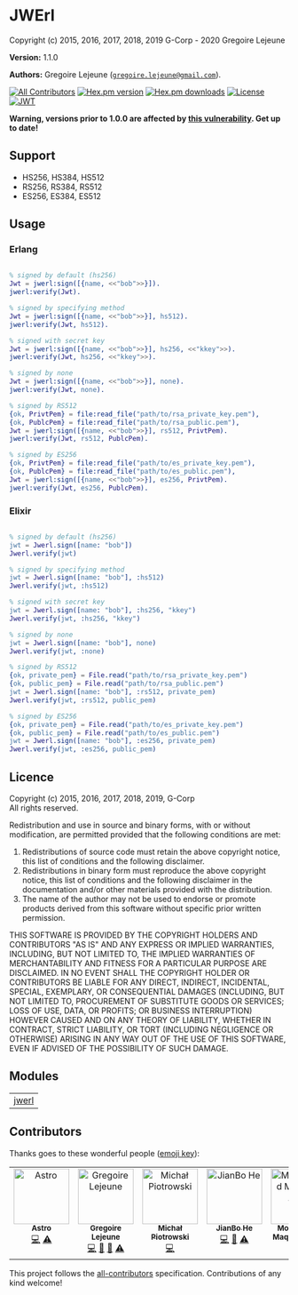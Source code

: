 

# JWErl #

Copyright (c) 2015, 2016, 2017, 2018, 2019 G-Corp - 2020 Gregoire Lejeune

__Version:__ 1.1.0

__Authors:__ Gregoire Lejeune ([`gregoire.lejeune@gmail.com`](mailto:gregoire.lejeune@gmail.com)).

[![All Contributors](https://img.shields.io/badge/all_contributors-5-orange.svg)](#contributors)
[![Hex.pm version](https://img.shields.io/hexpm/v/jwerl.svg?style=flat-square)](https://hex.pm/packages/jwerl)
[![Hex.pm downloads](https://img.shields.io/hexpm/dt/jwerl.svg?style=flat-square)](https://hex.pm/packages/jwerl)
[![License](https://img.shields.io/hexpm/l/jwerl.svg?style=flat-square)](https://hex.pm/packages/jwerl)
<br />
[![JWT](https://jwt.io/img/badge.svg)](https://jwt.io/)

__Warning, versions prior to 1.0.0 are affected by [this vulnerability](https://auth0.com/blog/critical-vulnerabilities-in-json-web-token-libraries/). Get up to date!__


## Support ##
* HS256, HS384, HS512
* RS256, RS384, RS512
* ES256, ES384, ES512



## Usage ##


### Erlang ###

```erlang

% signed by default (hs256)
Jwt = jwerl:sign([{name, <<"bob">>}]).
jwerl:verify(Jwt).

% signed by specifying method
Jwt = jwerl:sign([{name, <<"bob">>}], hs512).
jwerl:verify(Jwt, hs512).

% signed with secret key
Jwt = jwerl:sign([{name, <<"bob">>}], hs256, <<"kkey">>).
jwerl:verify(Jwt, hs256, <<"kkey">>).

% signed by none
Jwt = jwerl:sign([{name, <<"bob">>}], none).
jwerl:verify(Jwt, none).

% signed by RS512
{ok, PrivtPem} = file:read_file("path/to/rsa_private_key.pem"),
{ok, PublcPem} = file:read_file("path/to/rsa_public.pem"),
Jwt = jwerl:sign([{name, <<"bob">>}], rs512, PrivtPem).
jwerl:verify(Jwt, rs512, PublcPem).

% signed by ES256
{ok, PrivtPem} = file:read_file("path/to/es_private_key.pem"),
{ok, PublcPem} = file:read_file("path/to/es_public.pem"),
Jwt = jwerl:sign([{name, <<"bob">>}], es256, PrivtPem).
jwerl:verify(Jwt, es256, PublcPem).

```


### Elixir ###

```erlang

% signed by default (hs256)
jwt = Jwerl.sign([name: "bob"])
Jwerl.verify(jwt)

% signed by specifying method
jwt = Jwerl.sign([name: "bob"], :hs512)
Jwerl.verify(jwt, :hs512)

% signed with secret key
jwt = Jwerl.sign([name: "bob"], :hs256, "kkey")
Jwerl.verify(jwt, :hs256, "kkey")

% signed by none
jwt = Jwerl.sign([name: "bob"], none)
Jwerl.verify(jwt, :none)

% signed by RS512
{ok, private_pem} = File.read("path/to/rsa_private_key.pem")
{ok, public_pem} = File.read("path/to/rsa_public.pem")
jwt = Jwerl.sign([name: "bob"], :rs512, private_pem)
Jwerl.verify(jwt, :rs512, public_pem)

% signed by ES256
{ok, private_pem} = File.read("path/to/es_private_key.pem")
{ok, public_pem} = File.read("path/to/es_public.pem")
jwt = Jwerl.sign([name: "bob"], :es256, private_pem)
Jwerl.verify(jwt, :es256, public_pem)

```


## Licence ##

Copyright (c) 2015, 2016, 2017, 2018, 2019, G-Corp<br />
All rights reserved.

Redistribution and use in source and binary forms, with or without modification, are permitted provided that the following conditions are met:

1. Redistributions of source code must retain the above copyright notice, this list of conditions and the following disclaimer.
1. Redistributions in binary form must reproduce the above copyright notice, this list of conditions and the following disclaimer in the documentation and/or other materials provided with the distribution.
1. The name of the author may not be used to endorse or promote products derived from this software without specific prior written permission.


THIS SOFTWARE IS PROVIDED BY THE COPYRIGHT HOLDERS AND CONTRIBUTORS "AS IS" AND ANY EXPRESS OR IMPLIED WARRANTIES, INCLUDING, BUT NOT LIMITED TO, THE IMPLIED WARRANTIES OF MERCHANTABILITY AND FITNESS FOR A PARTICULAR PURPOSE ARE DISCLAIMED. IN NO EVENT SHALL THE COPYRIGHT HOLDER OR CONTRIBUTORS BE LIABLE FOR ANY DIRECT, INDIRECT, INCIDENTAL, SPECIAL, EXEMPLARY, OR CONSEQUENTIAL DAMAGES (INCLUDING, BUT NOT LIMITED TO, PROCUREMENT OF SUBSTITUTE GOODS OR SERVICES; LOSS OF USE, DATA, OR PROFITS; OR BUSINESS INTERRUPTION) HOWEVER CAUSED AND ON ANY THEORY OF LIABILITY, WHETHER IN CONTRACT, STRICT LIABILITY, OR TORT (INCLUDING NEGLIGENCE OR OTHERWISE) ARISING IN ANY WAY OUT OF THE USE OF THIS SOFTWARE, EVEN IF ADVISED OF THE POSSIBILITY OF SUCH DAMAGE.



## Modules ##


<table width="100%" border="0" summary="list of modules">
<tr><td><a href="https://gitlab.com/glejeune/jwerl/tree/master/doc/jwerl.md" class="module">jwerl</a></td></tr></table>

## Contributors ##

Thanks goes to these wonderful people ([emoji key](https://github.com/kentcdodds/all-contributors#emoji-key)):

<!-- ALL-CONTRIBUTORS-LIST:START - Do not remove or modify this section -->
<!-- prettier-ignore-start -->
<!-- markdownlint-disable -->
<table>
  <tbody>
    <tr>
      <td align="center" valign="top" width="14.28%"><a href="http://spaceboyz.net/~astro/"><img src="https://avatars0.githubusercontent.com/u/12923?v=4?s=100" width="100px;" alt="Astro"/><br /><sub><b>Astro</b></sub></a><br /><a href="https://github.com/G-Corp/jwerl/commits?author=astro" title="Code">💻</a> <a href="https://github.com/G-Corp/jwerl/commits?author=astro" title="Tests">⚠️</a></td>
      <td align="center" valign="top" width="14.28%"><a href="http://lejeun.es"><img src="https://avatars1.githubusercontent.com/u/15168?v=4?s=100" width="100px;" alt="Gregoire Lejeune"/><br /><sub><b>Gregoire Lejeune</b></sub></a><br /><a href="https://github.com/G-Corp/jwerl/commits?author=glejeune" title="Code">💻</a> <a href="#design-glejeune" title="Design">🎨</a> <a href="https://github.com/G-Corp/jwerl/commits?author=glejeune" title="Documentation">📖</a> <a href="https://github.com/G-Corp/jwerl/commits?author=glejeune" title="Tests">⚠️</a></td>
      <td align="center" valign="top" width="14.28%"><a href="https://github.com/michalwski"><img src="https://avatars3.githubusercontent.com/u/705828?v=4?s=100" width="100px;" alt="Michał Piotrowski"/><br /><sub><b>Michał Piotrowski</b></sub></a><br /><a href="https://github.com/G-Corp/jwerl/commits?author=michalwski" title="Code">💻</a></td>
      <td align="center" valign="top" width="14.28%"><a href="https://hjianbo.me"><img src="https://avatars1.githubusercontent.com/u/13825269?v=4?s=100" width="100px;" alt="JianBo He"/><br /><sub><b>JianBo He</b></sub></a><br /><a href="https://github.com/G-Corp/jwerl/commits?author=HJianBo" title="Code">💻</a> <a href="https://github.com/G-Corp/jwerl/commits?author=HJianBo" title="Documentation">📖</a> <a href="https://github.com/G-Corp/jwerl/commits?author=HJianBo" title="Tests">⚠️</a></td>
      <td align="center" valign="top" width="14.28%"><a href="https://maqbool.net"><img src="https://avatars1.githubusercontent.com/u/7526000?v=4?s=100" width="100px;" alt="Mohammad Maqbool Alam"/><br /><sub><b>Mohammad Maqbool Alam</b></sub></a><br /><a href="https://github.com/G-Corp/jwerl/commits?author=m13m" title="Documentation">📖</a></td>
      <td align="center" valign="top" width="14.28%"><a href="https://github.com/ricardoccpaiva"><img src="https://avatars1.githubusercontent.com/u/2286067?v=4?s=100" width="100px;" alt="Ricardo Paiva"/><br /><sub><b>Ricardo Paiva</b></sub></a><br /><a href="https://github.com/G-Corp/jwerl/commits?author=ricardoccpaiva" title="Code">💻</a> <a href="https://github.com/G-Corp/jwerl/commits?author=ricardoccpaiva" title="Tests">⚠️</a></td>
      <td align="center" valign="top" width="14.28%"><a href="https://www.linkedin.com/in/vkatsuba"><img src="https://avatars.githubusercontent.com/u/16745411?v=4?s=100" width="100px;" alt="Viacheslav Katsuba"/><br /><sub><b>Viacheslav Katsuba</b></sub></a><br /><a href="https://github.com/G-Corp/jwerl/commits?author=vkatsuba" title="Code">💻</a> <a href="#maintenance-vkatsuba" title="Maintenance">🚧</a></td>
    </tr>
  </tbody>
</table>

<!-- markdownlint-restore -->
<!-- prettier-ignore-end -->

<!-- ALL-CONTRIBUTORS-LIST:END -->

This project follows the [all-contributors](https://github.com/kentcdodds/all-contributors) specification. Contributions of any kind welcome!
